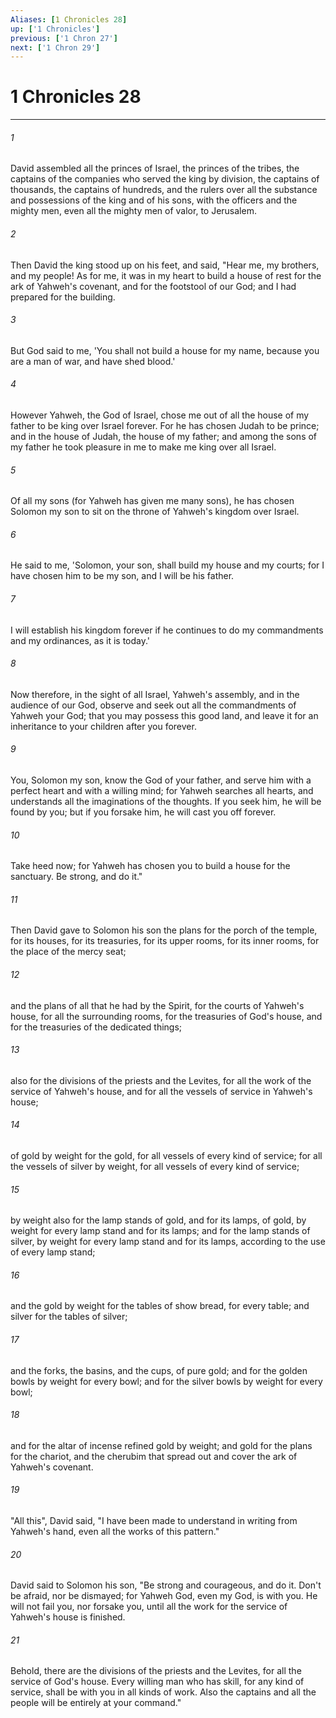 ```yaml
---
Aliases: [1 Chronicles 28]
up: ['1 Chronicles']
previous: ['1 Chron 27']
next: ['1 Chron 29']
---
```

# 1 Chronicles 28
***





###### 1 

David assembled all the princes of Israel, the princes of the tribes, the captains of the companies who served the king by division, the captains of thousands, the captains of hundreds, and the rulers over all the substance and possessions of the king and of his sons, with the officers and the mighty men, even all the mighty men of valor, to Jerusalem. 



###### 2 

Then David the king stood up on his feet, and said, "Hear me, my brothers, and my people! As for me, it was in my heart to build a house of rest for the ark of Yahweh's covenant, and for the footstool of our God; and I had prepared for the building. 



###### 3 

But God said to me, 'You shall not build a house for my name, because you are a man of war, and have shed blood.' 



###### 4 

However Yahweh, the God of Israel, chose me out of all the house of my father to be king over Israel forever. For he has chosen Judah to be prince; and in the house of Judah, the house of my father; and among the sons of my father he took pleasure in me to make me king over all Israel. 



###### 5 

Of all my sons (for Yahweh has given me many sons), he has chosen Solomon my son to sit on the throne of Yahweh's kingdom over Israel. 



###### 6 

He said to me, 'Solomon, your son, shall build my house and my courts; for I have chosen him to be my son, and I will be his father. 



###### 7 

I will establish his kingdom forever if he continues to do my commandments and my ordinances, as it is today.' 



###### 8 

Now therefore, in the sight of all Israel, Yahweh's assembly, and in the audience of our God, observe and seek out all the commandments of Yahweh your God; that you may possess this good land, and leave it for an inheritance to your children after you forever. 



###### 9 

You, Solomon my son, know the God of your father, and serve him with a perfect heart and with a willing mind; for Yahweh searches all hearts, and understands all the imaginations of the thoughts. If you seek him, he will be found by you; but if you forsake him, he will cast you off forever. 



###### 10 

Take heed now; for Yahweh has chosen you to build a house for the sanctuary. Be strong, and do it." 



###### 11 

Then David gave to Solomon his son the plans for the porch of the temple, for its houses, for its treasuries, for its upper rooms, for its inner rooms, for the place of the mercy seat; 



###### 12 

and the plans of all that he had by the Spirit, for the courts of Yahweh's house, for all the surrounding rooms, for the treasuries of God's house, and for the treasuries of the dedicated things; 



###### 13 

also for the divisions of the priests and the Levites, for all the work of the service of Yahweh's house, and for all the vessels of service in Yahweh's house; 



###### 14 

of gold by weight for the gold, for all vessels of every kind of service; for all the vessels of silver by weight, for all vessels of every kind of service; 



###### 15 

by weight also for the lamp stands of gold, and for its lamps, of gold, by weight for every lamp stand and for its lamps; and for the lamp stands of silver, by weight for every lamp stand and for its lamps, according to the use of every lamp stand; 



###### 16 

and the gold by weight for the tables of show bread, for every table; and silver for the tables of silver; 



###### 17 

and the forks, the basins, and the cups, of pure gold; and for the golden bowls by weight for every bowl; and for the silver bowls by weight for every bowl; 



###### 18 

and for the altar of incense refined gold by weight; and gold for the plans for the chariot, and the cherubim that spread out and cover the ark of Yahweh's covenant. 



###### 19 

"All this", David said, "I have been made to understand in writing from Yahweh's hand, even all the works of this pattern." 



###### 20 

David said to Solomon his son, "Be strong and courageous, and do it. Don't be afraid, nor be dismayed; for Yahweh God, even my God, is with you. He will not fail you, nor forsake you, until all the work for the service of Yahweh's house is finished. 



###### 21 

Behold, there are the divisions of the priests and the Levites, for all the service of God's house. Every willing man who has skill, for any kind of service, shall be with you in all kinds of work. Also the captains and all the people will be entirely at your command."
